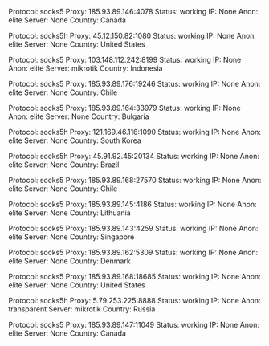 Protocol: socks5
Proxy: 185.93.89.146:4078
Status: working
IP: None
Anon: elite
Server: None
Country: Canada

Protocol: socks5h
Proxy: 45.12.150.82:1080
Status: working
IP: None
Anon: elite
Server: None
Country: United States

Protocol: socks5
Proxy: 103.148.112.242:8199
Status: working
IP: None
Anon: elite
Server: mikrotik
Country: Indonesia

Protocol: socks5
Proxy: 185.93.89.176:19246
Status: working
IP: None
Anon: elite
Server: None
Country: Chile

Protocol: socks5
Proxy: 185.93.89.164:33979
Status: working
IP: None
Anon: elite
Server: None
Country: Bulgaria

Protocol: socks5h
Proxy: 121.169.46.116:1090
Status: working
IP: None
Anon: elite
Server: None
Country: South Korea

Protocol: socks5h
Proxy: 45.91.92.45:20134
Status: working
IP: None
Anon: elite
Server: None
Country: Brazil

Protocol: socks5
Proxy: 185.93.89.168:27570
Status: working
IP: None
Anon: elite
Server: None
Country: Chile

Protocol: socks5
Proxy: 185.93.89.145:4186
Status: working
IP: None
Anon: elite
Server: None
Country: Lithuania

Protocol: socks5
Proxy: 185.93.89.143:4259
Status: working
IP: None
Anon: elite
Server: None
Country: Singapore

Protocol: socks5
Proxy: 185.93.89.162:5309
Status: working
IP: None
Anon: elite
Server: None
Country: Denmark

Protocol: socks5
Proxy: 185.93.89.168:18685
Status: working
IP: None
Anon: elite
Server: None
Country: United States

Protocol: socks5h
Proxy: 5.79.253.225:8888
Status: working
IP: None
Anon: transparent
Server: mikrotik
Country: Russia

Protocol: socks5
Proxy: 185.93.89.147:11049
Status: working
IP: None
Anon: elite
Server: None
Country: Canada

